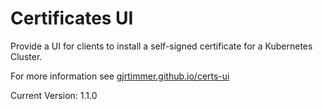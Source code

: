 # Certificates UI

Provide a UI for clients to install a self-signed certificate for a Kubernetes Cluster.

For more information see [gjrtimmer.github.io/certs-ui](https://gjrtimmer.github.io/certs-ui)

Current Version: 1.1.0
